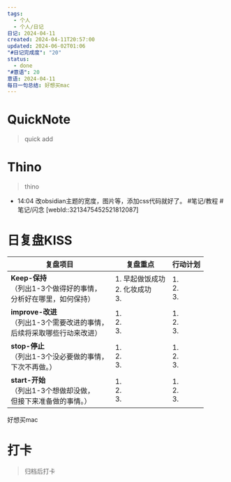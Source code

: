 ```yaml
---
tags:
  - 个人
  - 个人/日记
日记: 2024-04-11
created: 2024-04-11T20:57:00
updated: 2024-06-02T01:06
"#日记完成度": "20"
status:
  - done
"#意语": 20
意语: 2024-04-11
每日一句总结: 好想买mac
---
```

# QuickNote
> quick add

# Thino
> thino
- 14:04 
	改obsidian主题的宽度，图片等，添加css代码就好了。
	#笔记/教程 #笔记/闪念 [webId::3213475452521812087]

# 日复盘KISS
| **复盘项目**                                             | **复盘重点**                    | **行动计划**          |
| ---------------------------------------------------- | --------------------------- | ----------------- |
| **Keep-保持**<br>（列出1-3个做得好的事情，<br>   分析好在哪里，如何保持）     | 1.  早起做饭成功<br>2. 化妆成功<br>3. | 1.  <br>2. <br>3. |
| **improve-改进**<br>（列出1-3个需要改进的事情，<br>  后续将采取哪些行动来改进） | 1.  <br>2. <br>3.           | 1.  <br>2. <br>3. |
| **stop-停止**<br>（列出1-3个没必要做的事情，<br>下次不再做。）            | 1.  <br>2. <br>3.           | 1.  <br>2. <br>3. |
| **start-开始**<br>（列出1-3个想做却没做，<br>但接下来准备做的事情。）        | 1.  <br>2. <br>3.           | 1.  <br>2. <br>3. |

好想买mac

# 打卡
> 归档后打卡



